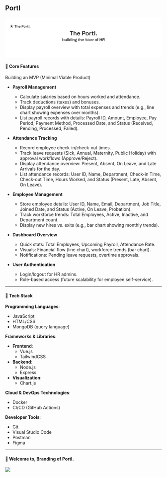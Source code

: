 ## Portl

![](_portl.png)

#### 📌 Core Features
Building an MVP (Minimal Viable Product)
- **Payroll Management**
    - Calculate salaries based on hours worked and attendance.
    - Track deductions (taxes) and bonuses.
    - Display payroll overview with total expenses and trends (e.g., line chart showing expenses over months).
    - List payroll records with details: Payroll ID, Amount, Employee, Pay Period, Payment Method, Processed Date, and Status (Received, Pending, Processed, Failed).

- **Attendance Tracking**
    - Record employee check-in/check-out times.
    - Track leave requests (Sick, Annual, Maternity, Public Holiday) with approval workflows (Approve/Reject).
    - Display attendance overview: Present, Absent, On Leave, and Late Arrivals for the day.
    - List attendance records: User ID, Name, Department, Check-in Time, Check-out Time, Hours Worked, and Status (Present, Late, Absent, On Leave).

- **Employee Management**
    - Store employee details: User ID, Name, Email, Department, Job Title, Joined Date, and Status (Active, On Leave, Probation).
    - Track workforce trends: Total Employees, Active, Inactive, and Department count.
    - Display new hires vs. exits (e.g., bar chart showing monthly trends).

- **Dashboard Overview**
    - Quick stats: Total Employees, Upcoming Payroll, Attendance Rate.
    - Visuals: Financial flow (line chart), workforce trends (bar chart).
    - Notifications: Pending leave requests, overtime approvals.

- **User Authentication**
    - Login/logout for HR admins.
    - Role-based access (future scalability for employee self-service).
 
---

#### 📝 Tech Stack

**Programming Languages**:
- JavaScript
- HTML/CSS
- MongoDB (query language)

**Frameworks & Libraries**:
- **Frontend**:
    - Vue.js
    - TailwindCSS
- **Backend**:
    - Node.js
    - Express
- **Visualization**:
    - Chart.js

**Cloud & DevOps Technologies**:
- Docker
- CI/CD (GitHub Actions)

**Developer Tools**:
- Git
- Visual Studio Code
- Postman
- Figma

---
####  📌 Welcome to, Branding of Portl.

![](https://miro.medium.com/v2/resize:fit:2000/1*YDTBqXuOthitrhWUeLTc9Q.jpeg)
